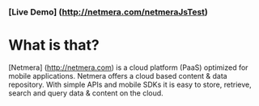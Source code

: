 ### [Live Demo] (http://netmera.com/netmeraJsTest)

# What is that?

[Netmera] (http://netmera.com) is a cloud platform (PaaS) optimized for mobile applications. Netmera offers a cloud based content & data repository. With simple APIs and mobile SDKs it is easy to store, retrieve, search and query data & content on the cloud.